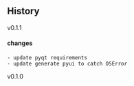 
History
-------

v0.1.1

#### changes

    - update pyqt requirements
    - update generate pyui to catch OSError

v0.1.0
